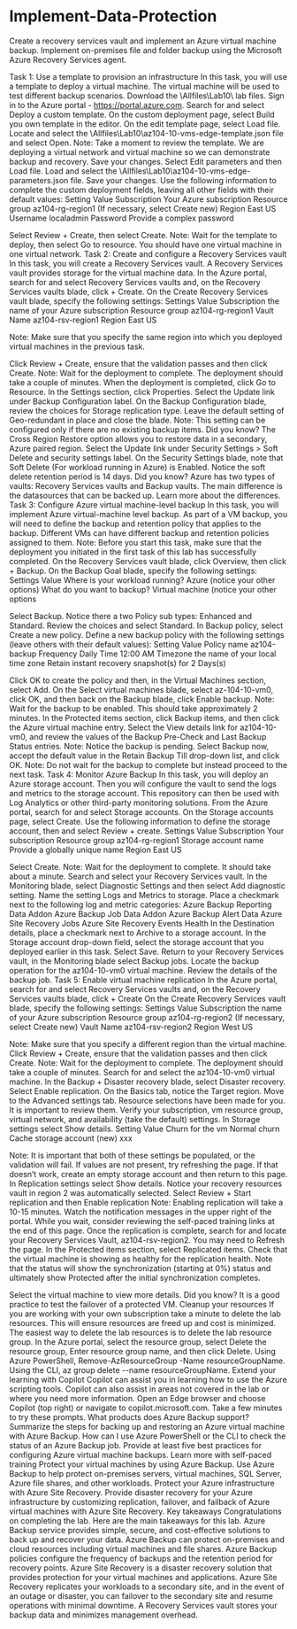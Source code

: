 # Implement-Data-Protection
Create a recovery services vault and implement an Azure virtual machine backup. Implement on-premises file and folder backup using the Microsoft Azure Recovery Services agent.

Task 1: Use a template to provision an infrastructure
In this task, you will use a template to deploy a virtual machine. The virtual machine will be used to test different backup scenarios.
Download the \Allfiles\Lab10\ lab files.
Sign in to the Azure portal - https://portal.azure.com.
Search for and select Deploy a custom template.
On the custom deployment page, select Build you own template in the editor.
On the edit template page, select Load file.
Locate and select the \Allfiles\Lab10\az104-10-vms-edge-template.json file and select Open.
Note: Take a moment to review the template. We are deploying a virtual network and virtual machine so we can demonstrate backup and recovery.
Save your changes.
Select Edit parameters and then Load file.
Load and select the \Allfiles\Lab10\az104-10-vms-edge-parameters.json file.
Save your changes.
Use the following information to complete the custom deployment fields, leaving all other fields with their default values:
Setting
Value
Subscription
Your Azure subscription
Resource group
az104-rg-region1 (If necessary, select Create new)
Region
East US
Username
localadmin
Password
Provide a complex password

Select Review + Create, then select Create.
Note: Wait for the template to deploy, then select Go to resource. You should have one virtual machine in one virtual network.
Task 2: Create and configure a Recovery Services vault
In this task, you will create a Recovery Services vault. A Recovery Services vault provides storage for the virtual machine data.
In the Azure portal, search for and select Recovery Services vaults and, on the Recovery Services vaults blade, click + Create.
On the Create Recovery Services vault blade, specify the following settings:
Settings
Value
Subscription
the name of your Azure subscription
Resource group
az104-rg-region1
Vault Name
az104-rsv-region1
Region
East US

Note: Make sure that you specify the same region into which you deployed virtual machines in the previous task.

Click Review + Create, ensure that the validation passes and then click Create.
Note: Wait for the deployment to complete. The deployment should take a couple of minutes.
When the deployment is completed, click Go to Resource.
In the Settings section, click Properties.
Select the Update link under Backup Configuration label.
On the Backup Configuration blade, review the choices for Storage replication type. Leave the default setting of Geo-redundant in place and close the blade.
Note: This setting can be configured only if there are no existing backup items.
Did you know? The Cross Region Restore option allows you to restore data in a secondary, Azure paired region.
Select the Update link under Security Settings > Soft Delete and security settings label.
On the Security Settings blade, note that Soft Delete (For workload running in Azure) is Enabled. Notice the soft delete retention period is 14 days.
Did you know? Azure has two types of vaults: Recovery Services vaults and Backup vaults. The main difference is the datasources that can be backed up. Learn more about the differences.
Task 3: Configure Azure virtual machine-level backup
In this task, you will implement Azure virtual-machine level backup. As part of a VM backup, you will need to define the backup and retention policy that applies to the backup. Different VMs can have different backup and retention policies assigned to them.
Note: Before you start this task, make sure that the deployment you initiated in the first task of this lab has successfully completed.
On the Recovery Services vault blade, click Overview, then click + Backup.
On the Backup Goal blade, specify the following settings:
Settings
Value
Where is your workload running?
Azure (notice your other options)
What do you want to backup?
Virtual machine (notice your other options

Select Backup.
Notice there a two Policy sub types: Enhanced and Standard. Review the choices and select Standard.
In Backup policy, select Create a new policy.
Define a new backup policy with the following settings (leave others with their default values):
Setting
Value
Policy name
az104-backup
Frequency
Daily
Time
12:00 AM
Timezone
the name of your local time zone
Retain instant recovery snapshot(s) for
2 Days(s)



Click OK to create the policy and then, in the Virtual Machines section, select Add.
On the Select virtual machines blade, select az-104-10-vm0, click OK, and then back on the Backup blade, click Enable backup.
Note: Wait for the backup to be enabled. This should take approximately 2 minutes.
In the Protected items section, click Backup items, and then click the Azure virtual machine entry.
Select the View details link for az104-10-vm0, and review the values of the Backup Pre-Check and Last Backup Status entries.
Note: Notice the backup is pending.
Select Backup now, accept the default value in the Retain Backup Till drop-down list, and click OK.
Note: Do not wait for the backup to complete but instead proceed to the next task.
Task 4: Monitor Azure Backup
In this task, you will deploy an Azure storage account. Then you will configure the vault to send the logs and metrics to the storage account. This repository can then be used with Log Analytics or other third-party monitoring solutions.
From the Azure portal, search for and select Storage accounts.
On the Storage accounts page, select Create.
Use the following information to define the storage account, then and select Review + create.
Settings
Value
Subscription
Your subscription
Resource group
az104-rg-region1
Storage account name
Provide a globally unique name
Region
East US

Select Create.
Note: Wait for the deployment to complete. It should take about a minute.
Search and select your Recovery Services vault.
In the Monitoring blade, select Diagnostic Settings and then select Add diagnostic setting.
Name the setting Logs and Metrics to storage.
Place a checkmark next to the following log and metric categories:
Azure Backup Reporting Data
Addon Azure Backup Job Data
Addon Azure Backup Alert Data
Azure Site Recovery Jobs
Azure Site Recovery Events
Health
In the Destination details, place a checkmark next to Archive to a storage account.
In the Storage account drop-down field, select the storage account that you deployed earlier in this task.
Select Save.
Return to your Recovery Services vault, in the Monitoring blade select Backup jobs.
Locate the backup operation for the az104-10-vm0 virtual machine.
Review the details of the backup job.
Task 5: Enable virtual machine replication
In the Azure portal, search for and select Recovery Services vaults and, on the Recovery Services vaults blade, click + Create
On the Create Recovery Services vault blade, specify the following settings:
Settings
Value
Subscription
the name of your Azure subscription
Resource group
az104-rg-region2 (If necessary, select Create new)
Vault Name
az104-rsv-region2
Region
West US

Note: Make sure that you specify a different region than the virtual machine.
Click Review + Create, ensure that the validation passes and then click Create.
Note: Wait for the deployment to complete. The deployment should take a couple of minutes.
Search for and select the az104-10-vm0 virtual machine.
In the Backup + Disaster recovery blade, select Disaster recovery.
Select Enable replication.
On the Basics tab, notice the Target region.
Move to the Advanced settings tab. Resource selections have been made for you. It is important to review them.
Verify your subscription, vm resource group, virtual network, and availability (take the default) settings.
In Storage settings select Show details.
Setting
Value
Churn for the vm
Normal churn
Cache storage account
(new) xxx

Note: It is important that both of these settings be populated, or the validation will fail. If values are not present, try refreshing the page. If that doesn’t work, create an empty storage account and then return to this page.
In Replication settings select Show details. Notice your recovery resources vault in region 2 was automatically selected.
Select Review + Start replication and then Enable replication
Note: Enabling replication will take a 10-15 minutes. Watch the notification messages in the upper right of the portal. While you wait, consider reviewing the self-paced training links at the end of this page.
Once the replication is complete, search for and locate your Recovery Services Vault, az104-rsv-region2. You may need to Refresh the page.
In the Protected items section, select Replicated items.
Check that the virtual machine is showing as healthy for the replication health. Note that the status will show the synchronization (starting at 0%) status and ultimately show Protected after the initial synchronization completes.

Select the virtual machine to view more details.
Did you know? It is a good practice to test the failover of a protected VM.
Cleanup your resources
If you are working with your own subscription take a minute to delete the lab resources. This will ensure resources are freed up and cost is minimized. The easiest way to delete the lab resources is to delete the lab resource group.
In the Azure portal, select the resource group, select Delete the resource group, Enter resource group name, and then click Delete.
Using Azure PowerShell, Remove-AzResourceGroup -Name resourceGroupName.
Using the CLI, az group delete --name resourceGroupName.
Extend your learning with Copilot
Copilot can assist you in learning how to use the Azure scripting tools. Copilot can also assist in areas not covered in the lab or where you need more information. Open an Edge browser and choose Copilot (top right) or navigate to copilot.microsoft.com. Take a few minutes to try these prompts.
What products does Azure Backup support?
Summarize the steps for backing up and restoring an Azure virtual machine with Azure Backup.
How can I use Azure PowerShell or the CLI to check the status of an Azure Backup job.
Provide at least five best practices for configuring Azure virtual machine backups.
Learn more with self-paced training
Protect your virtual machines by using Azure Backup. Use Azure Backup to help protect on-premises servers, virtual machines, SQL Server, Azure file shares, and other workloads.
Protect your Azure infrastructure with Azure Site Recovery. Provide disaster recovery for your Azure infrastructure by customizing replication, failover, and failback of Azure virtual machines with Azure Site Recovery.
Key takeaways
Congratulations on completing the lab. Here are the main takeaways for this lab.
Azure Backup service provides simple, secure, and cost-effective solutions to back up and recover your data.
Azure Backup can protect on-premises and cloud resources including virtual machines and file shares.
Azure Backup policies configure the frequency of backups and the retention period for recovery points.
Azure Site Recovery is a disaster recovery solution that provides protection for your virtual machines and applications.
Azure Site Recovery replicates your workloads to a secondary site, and in the event of an outage or disaster, you can failover to the secondary site and resume operations with minimal downtime.
A Recovery Services vault stores your backup data and minimizes management overhead.
